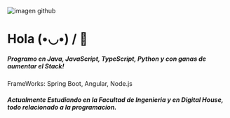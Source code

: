 ![imagen github](https://github.com/JaviCaiola/JaviCaiola/assets/114126710/1aaa422d-b97d-4209-9167-eef848e1cc24)

# Hola  (•◡•) / 👋

 ##### Programo en Java, JavaScript, TypeScript, Python y con ganas de aumentar el Stack!
 FrameWorks: Spring Boot, Angular, Node.js 
##### Actualmente Estudiando en la Facultad de Ingenieria y en Digital House, todo relacionado a la programacion.

 
<!--
**JaviCaiola/JaviCaiola** is a ✨ _special_ ✨ repository because its `README.md` (this file) appears on your GitHub profile.

Here are some ideas to get you started:

- 🔭 I’m currently working on ...
- 🌱 I’m currently learning ...
- 👯 I’m looking to collaborate on ...
- 🤔 I’m looking for help with ...
- 💬 Ask me about ...
- 📫 How to reach me: ...
- 😄 Pronouns: ...
- ⚡ Fun fact: ...
-->

